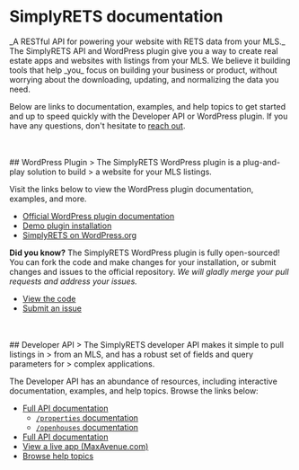 <h1 class="text-muted">SimplyRETS documentation</h1>
_A RESTful API for powering your website with RETS data from your
MLS._

<br/>
The SimplyRETS API and WordPress plugin give you a way to create real
estate apps and websites with listings from your MLS. We believe it
building tools that help _you_ focus on building your business or
product, without worrying about the downloading, updating, and
normalizing the data you need.

Below are links to documentation, examples, and help topics to get
started and up to speed quickly with the Developer API or WordPress
plugin. If you have any questions, don't hesitate
to [reach out](https://simplyrets.com/#home-pricing).

<br/>
<br/>

<div id="wordpress"></div>
## <i class="fab fa-wordpress-simple" style="font-size:2.5rem"></i> WordPress Plugin
> The SimplyRETS WordPress plugin is a plug-and-play solution to build
> a website for your MLS listings.

Visit the links below to view the WordPress plugin documentation,
examples, and more.

- [Official WordPress plugin documentation](http://wordpress-demo.simplyrets.com/documentation)
- [Demo plugin installation](http://wordpress-demo.simplyrets.com/docementation)
- [SimplyRETS on WordPress.org](https://wordpress.org/plugins/simply-rets)

**Did you know?**
The SimplyRETS WordPress plugin is fully open-sourced! You can fork
the code and make changes for your installation, or submit changes and
issues to the official repository. _We will gladly merge your pull
requests and address your issues._

- [View the code](https://github.com/SimplyRETS/simplyretswp)
- [Submit an issue](https://github.com/SimplyRETS/simplyretswp/issues/new)

<br/>
<br/>

<div id="api"></div>
## <i class="fas fa-code" style="font-size:2.5rem"></i> Developer API
> The SimplyRETS developer API makes it simple to pull listings in
> from an MLS, and has a robust set of fields and query parameters for
> complex applications.

The Developer API has an abundance of resources, including interactive
documentation, examples, and help topics. Browse the links below:

- [Full API documentation](https://docs.simplyrets.com/api/index.html)
  - [`/properties` documentation](https://docs.simplyrets.com/api/index.html#!/default/get_properties)
  - [`/openhouses` documentation](https://docs.simplyrets.com/api/index.html#!/default/get_openhouses)
- [Full API documentation](https://docs.simplyrets.com/api/index.html)
- [View a live app (MaxAvenue.com)](https://maxavenue.com)
- [Browse help topics](https://simplyrets.com/tags/RETS.html)
